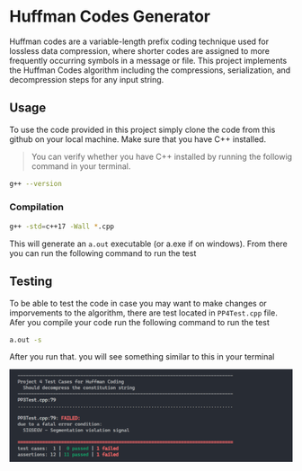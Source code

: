 # Huffman Codes Generator

Huffman codes are a variable-length prefix coding technique used for lossless data compression, where shorter codes are assigned to more frequently occurring symbols in a message or file. This project implements the Huffman Codes algorithm including the compressions, serialization, and decompression steps for any input string.

## Usage

To use the code provided in this project simply clone the code from this github on your local machine. Make sure that you have C++ installed. 
> You can verify whether you have C++ installed by running the followig command in your terminal. 
```bash
g++ --version
```

### Compilation

```bash
g++ -std=c++17 -Wall *.cpp
```

This will generate an `a.out` executable (or a.exe if on windows). From there you can run the following command to run the test

## Testing

To be able to test the code in case you may want to make changes or imporvements to the algorithm, there are test located in `PP4Test.cpp` file. Afer you compile your code run the following command to run the test

```bash
a.out -s
```

After you run that. you will see something similar to this in
your terminal

![alt text][test-image]

[test-image]: /assets/test-image.png